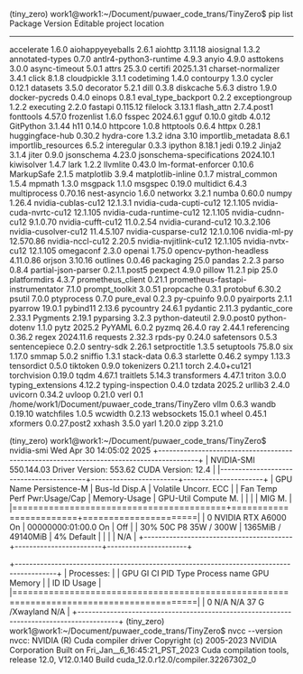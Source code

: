 (tiny_zero) work1@work1:~/Document/puwaer_code_trans/TinyZero$ pip list
Package                           Version       Editable project location
--------------------------------- ------------- -----------------------------------------------
accelerate                        1.6.0
aiohappyeyeballs                  2.6.1
aiohttp                           3.11.18
aiosignal                         1.3.2
annotated-types                   0.7.0
antlr4-python3-runtime            4.9.3
anyio                             4.9.0
asttokens                         3.0.0
async-timeout                     5.0.1
attrs                             25.3.0
certifi                           2025.1.31
charset-normalizer                3.4.1
click                             8.1.8
cloudpickle                       3.1.1
codetiming                        1.4.0
contourpy                         1.3.0
cycler                            0.12.1
datasets                          3.5.0
decorator                         5.2.1
dill                              0.3.8
diskcache                         5.6.3
distro                            1.9.0
docker-pycreds                    0.4.0
einops                            0.8.1
eval_type_backport                0.2.2
exceptiongroup                    1.2.2
executing                         2.2.0
fastapi                           0.115.12
filelock                          3.13.1
flash_attn                        2.7.4.post1
fonttools                         4.57.0
frozenlist                        1.6.0
fsspec                            2024.6.1
gguf                              0.10.0
gitdb                             4.0.12
GitPython                         3.1.44
h11                               0.14.0
httpcore                          1.0.8
httptools                         0.6.4
httpx                             0.28.1
huggingface-hub                   0.30.2
hydra-core                        1.3.2
idna                              3.10
importlib_metadata                8.6.1
importlib_resources               6.5.2
interegular                       0.3.3
ipython                           8.18.1
jedi                              0.19.2
Jinja2                            3.1.4
jiter                             0.9.0
jsonschema                        4.23.0
jsonschema-specifications         2024.10.1
kiwisolver                        1.4.7
lark                              1.2.2
llvmlite                          0.43.0
lm-format-enforcer                0.10.6
MarkupSafe                        2.1.5
matplotlib                        3.9.4
matplotlib-inline                 0.1.7
mistral_common                    1.5.4
mpmath                            1.3.0
msgpack                           1.1.0
msgspec                           0.19.0
multidict                         6.4.3
multiprocess                      0.70.16
nest-asyncio                      1.6.0
networkx                          3.2.1
numba                             0.60.0
numpy                             1.26.4
nvidia-cublas-cu12                12.1.3.1
nvidia-cuda-cupti-cu12            12.1.105
nvidia-cuda-nvrtc-cu12            12.1.105
nvidia-cuda-runtime-cu12          12.1.105
nvidia-cudnn-cu12                 9.1.0.70
nvidia-cufft-cu12                 11.0.2.54
nvidia-curand-cu12                10.3.2.106
nvidia-cusolver-cu12              11.4.5.107
nvidia-cusparse-cu12              12.1.0.106
nvidia-ml-py                      12.570.86
nvidia-nccl-cu12                  2.20.5
nvidia-nvjitlink-cu12             12.1.105
nvidia-nvtx-cu12                  12.1.105
omegaconf                         2.3.0
openai                            1.75.0
opencv-python-headless            4.11.0.86
orjson                            3.10.16
outlines                          0.0.46
packaging                         25.0
pandas                            2.2.3
parso                             0.8.4
partial-json-parser               0.2.1.1.post5
pexpect                           4.9.0
pillow                            11.2.1
pip                               25.0
platformdirs                      4.3.7
prometheus_client                 0.21.1
prometheus-fastapi-instrumentator 7.1.0
prompt_toolkit                    3.0.51
propcache                         0.3.1
protobuf                          6.30.2
psutil                            7.0.0
ptyprocess                        0.7.0
pure_eval                         0.2.3
py-cpuinfo                        9.0.0
pyairports                        2.1.1
pyarrow                           19.0.1
pybind11                          2.13.6
pycountry                         24.6.1
pydantic                          2.11.3
pydantic_core                     2.33.1
Pygments                          2.19.1
pyparsing                         3.2.3
python-dateutil                   2.9.0.post0
python-dotenv                     1.1.0
pytz                              2025.2
PyYAML                            6.0.2
pyzmq                             26.4.0
ray                               2.44.1
referencing                       0.36.2
regex                             2024.11.6
requests                          2.32.3
rpds-py                           0.24.0
safetensors                       0.5.3
sentencepiece                     0.2.0
sentry-sdk                        2.26.1
setproctitle                      1.3.5
setuptools                        75.8.0
six                               1.17.0
smmap                             5.0.2
sniffio                           1.3.1
stack-data                        0.6.3
starlette                         0.46.2
sympy                             1.13.3
tensordict                        0.5.0
tiktoken                          0.9.0
tokenizers                        0.21.1
torch                             2.4.0+cu121
torchvision                       0.19.0
tqdm                              4.67.1
traitlets                         5.14.3
transformers                      4.47.1
triton                            3.0.0
typing_extensions                 4.12.2
typing-inspection                 0.4.0
tzdata                            2025.2
urllib3                           2.4.0
uvicorn                           0.34.2
uvloop                            0.21.0
verl                              0.1           /home/work1/Document/puwaer_code_trans/TinyZero
vllm                              0.6.3
wandb                             0.19.10
watchfiles                        1.0.5
wcwidth                           0.2.13
websockets                        15.0.1
wheel                             0.45.1
xformers                          0.0.27.post2
xxhash                            3.5.0
yarl                              1.20.0
zipp                              3.21.0


(tiny_zero) work1@work1:~/Document/puwaer_code_trans/TinyZero$ nvidia-smi
Wed Apr 30 14:05:02 2025
+-----------------------------------------------------------------------------------------+
| NVIDIA-SMI 550.144.03             Driver Version: 553.62         CUDA Version: 12.4     |
|-----------------------------------------+------------------------+----------------------+
| GPU  Name                 Persistence-M | Bus-Id          Disp.A | Volatile Uncorr. ECC |
| Fan  Temp   Perf          Pwr:Usage/Cap |           Memory-Usage | GPU-Util  Compute M. |
|                                         |                        |               MIG M. |
|=========================================+========================+======================|
|   0  NVIDIA RTX A6000               On  |   00000000:01:00.0  On |                  Off |
| 30%   50C    P8             35W /  300W |    1365MiB /  49140MiB |      4%      Default |
|                                         |                        |                  N/A |
+-----------------------------------------+------------------------+----------------------+

+-----------------------------------------------------------------------------------------+
| Processes:                                                                              |
|  GPU   GI   CI        PID   Type   Process name                              GPU Memory |
|        ID   ID                                                               Usage      |
|=========================================================================================|
|    0   N/A  N/A        37      G   /Xwayland                                   N/A      |
+-----------------------------------------------------------------------------------------+
(tiny_zero) work1@work1:~/Document/puwaer_code_trans/TinyZero$ nvcc --version
nvcc: NVIDIA (R) Cuda compiler driver
Copyright (c) 2005-2023 NVIDIA Corporation
Built on Fri_Jan__6_16:45:21_PST_2023
Cuda compilation tools, release 12.0, V12.0.140
Build cuda_12.0.r12.0/compiler.32267302_0